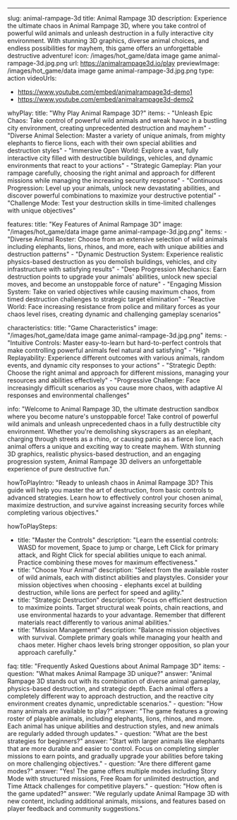 ---
slug: animal-rampage-3d
title: Animal Rampage 3D
description: Experience the ultimate chaos in Animal Rampage 3D, where you take control of powerful wild animals and unleash destruction in a fully interactive city environment. With stunning 3D graphics, diverse animal choices, and endless possibilities for mayhem, this game offers an unforgettable destructive adventure!
icon: /images/hot_game/data image game animal-rampage-3d.jpg.png
url: https://animalrampage3d.io/play
previewImage: /images/hot_game/data image game animal-rampage-3d.jpg.png
type: action
videoUrls:
  - https://www.youtube.com/embed/animalrampage3d-demo1
  - https://www.youtube.com/embed/animalrampage3d-demo2

whyPlay:
  title: "Why Play Animal Rampage 3D?"
  items:
    - "Unleash Epic Chaos: Take control of powerful wild animals and wreak havoc in a bustling city environment, creating unprecedented destruction and mayhem"
    - "Diverse Animal Selection: Master a variety of unique animals, from mighty elephants to fierce lions, each with their own special abilities and destruction styles"
    - "Immersive Open World: Explore a vast, fully interactive city filled with destructible buildings, vehicles, and dynamic environments that react to your actions"
    - "Strategic Gameplay: Plan your rampage carefully, choosing the right animal and approach for different missions while managing the increasing security response"
    - "Continuous Progression: Level up your animals, unlock new devastating abilities, and discover powerful combinations to maximize your destructive potential"
    - "Challenge Mode: Test your destruction skills in time-limited challenges with unique objectives"

features:
  title: "Key Features of Animal Rampage 3D"
  image: "/images/hot_game/data image game animal-rampage-3d.jpg.png"
  items:
    - "Diverse Animal Roster: Choose from an extensive selection of wild animals including elephants, lions, rhinos, and more, each with unique abilities and destruction patterns"
    - "Dynamic Destruction System: Experience realistic physics-based destruction as you demolish buildings, vehicles, and city infrastructure with satisfying results"
    - "Deep Progression Mechanics: Earn destruction points to upgrade your animals' abilities, unlock new special moves, and become an unstoppable force of nature"
    - "Engaging Mission System: Take on varied objectives while causing maximum chaos, from timed destruction challenges to strategic target elimination"
    - "Reactive World: Face increasing resistance from police and military forces as your chaos level rises, creating dynamic and challenging gameplay scenarios"

characteristics:
  title: "Game Characteristics"
  image: "/images/hot_game/data image game animal-rampage-3d.jpg.png"
  items:
    - "Intuitive Controls: Master easy-to-learn but hard-to-perfect controls that make controlling powerful animals feel natural and satisfying"
    - "High Replayability: Experience different outcomes with various animals, random events, and dynamic city responses to your actions"
    - "Strategic Depth: Choose the right animal and approach for different missions, managing your resources and abilities effectively"
    - "Progressive Challenge: Face increasingly difficult scenarios as you cause more chaos, with adaptive AI responses and environmental challenges"

info: "Welcome to Animal Rampage 3D, the ultimate destruction sandbox where you become nature's unstoppable force! Take control of powerful wild animals and unleash unprecedented chaos in a fully destructible city environment. Whether you're demolishing skyscrapers as an elephant, charging through streets as a rhino, or causing panic as a fierce lion, each animal offers a unique and exciting way to create mayhem. With stunning 3D graphics, realistic physics-based destruction, and an engaging progression system, Animal Rampage 3D delivers an unforgettable experience of pure destructive fun."

howToPlayIntro: "Ready to unleash chaos in Animal Rampage 3D? This guide will help you master the art of destruction, from basic controls to advanced strategies. Learn how to effectively control your chosen animal, maximize destruction, and survive against increasing security forces while completing various objectives."

howToPlaySteps:
  - title: "Master the Controls"
    description: "Learn the essential controls: WASD for movement, Space to jump or charge, Left Click for primary attack, and Right Click for special abilities unique to each animal. Practice combining these moves for maximum effectiveness."
  - title: "Choose Your Animal"
    description: "Select from the available roster of wild animals, each with distinct abilities and playstyles. Consider your mission objectives when choosing - elephants excel at building destruction, while lions are perfect for speed and agility."
  - title: "Strategic Destruction"
    description: "Focus on efficient destruction to maximize points. Target structural weak points, chain reactions, and use environmental hazards to your advantage. Remember that different materials react differently to various animal abilities."
  - title: "Mission Management"
    description: "Balance mission objectives with survival. Complete primary goals while managing your health and chaos meter. Higher chaos levels bring stronger opposition, so plan your approach carefully."

faq:
  title: "Frequently Asked Questions about Animal Rampage 3D"
  items:
    - question: "What makes Animal Rampage 3D unique?"
      answer: "Animal Rampage 3D stands out with its combination of diverse animal gameplay, physics-based destruction, and strategic depth. Each animal offers a completely different way to approach destruction, and the reactive city environment creates dynamic, unpredictable scenarios."
    - question: "How many animals are available to play?"
      answer: "The game features a growing roster of playable animals, including elephants, lions, rhinos, and more. Each animal has unique abilities and destruction styles, and new animals are regularly added through updates."
    - question: "What are the best strategies for beginners?"
      answer: "Start with larger animals like elephants that are more durable and easier to control. Focus on completing simpler missions to earn points, and gradually upgrade your abilities before taking on more challenging objectives."
    - question: "Are there different game modes?"
      answer: "Yes! The game offers multiple modes including Story Mode with structured missions, Free Roam for unlimited destruction, and Time Attack challenges for competitive players."
    - question: "How often is the game updated?"
      answer: "We regularly update Animal Rampage 3D with new content, including additional animals, missions, and features based on player feedback and community suggestions." 